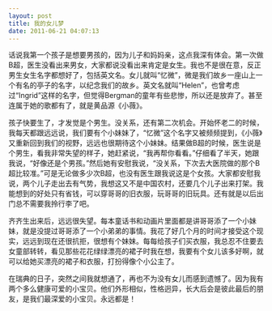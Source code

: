 ```yaml
---
layout: post
title: 我的女儿梦
date: 2011-06-21 04:07:13
---
```




话说我第一个孩子是想要男孩的，因为儿子和妈妈亲，这点我深有体会。第一次做B超，医生没看出来男女，大家都说没看出来肯定是女生。我也不是很在意，反正男生女生名字都想好了，包括英文名。女儿就叫“忆微”，微是我们故乡一座山上一个有名的亭子的名字，以纪念我们的故乡。英文名就叫“Helen”，也曾考虑过“Ingrid”这样的名字，但觉得Bergman的童年有些悲惨，所以还是放弃了。甚至连属于她的歌都有了，就是黄品源《小薇》。


孩子快要生了，才发觉是个男生。没关系，还有第二次机会。开始怀老二的时候，我每天都跟远远说，我们要有个小妹妹了，“忆微”这个名字又被频频提到，《小薇》又重新回到我们的视野，远远也很期待这个小妹妹。结果做B超的时候，医生说是个男生，看我非常失望的样子，她赶紧说，“我再帮你看看。”仔细看了半天，她跟我说，“好像还是个男孩。”然后她有安慰我说，“没关系，下次去大医院做的那个B超比较准。”可是无论做多少次B超，也没有医生跟我说这是个女孩。大家都安慰我说，两个儿子走出去有气势，我想这又不是中国农村，还要几个儿子出来打架。我能想到的好处只有省钱，可以穿哥哥的旧衣服，玩哥哥的旧玩具。还有就是以后出门总不需要我拎行李了吧。


齐齐生出来后，远远很失望。每本童话书和动画片里面都是讲哥哥添了一个小妹妹，就是没提过哥哥添了一个小弟弟的事情。我花了好几个月的时间才接受这个现实，远远到现在还很抗拒，很想有个妹妹。每每给孩子们买衣服，我总忍不住要去女童部转转，看见那些花花绿绿漂亮的裙子时我在想，我要有个女儿该多好啊，就可以给她买漂亮的裙子和衣服，打扮得像个小公主了。


在瑞典的日子，突然之间我就想通了，再也不为没有女儿而感到遗憾了。因为我有两个多么健康可爱的小宝贝。他们外形相似，性格迥异，长大后会是彼此最后的朋友，是我们最深爱的小宝贝。永远都是！


